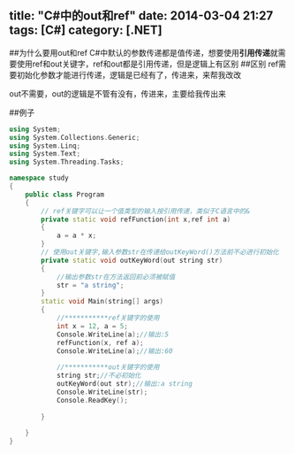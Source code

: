 title: "C#中的out和ref"
date: 2014-03-04 21:27
tags: [C#]
category: [.NET]
---

##为什么要用out和ref
C#中默认的参数传递都是值传递，想要使用**引用传递**就需要使用ref和out关键字，ref和out都是引用传递，但是逻辑上有区别
##区别
ref需要初始化参数才能进行传递，逻辑是已经有了，传进来，来帮我改改

out不需要，out的逻辑是不管有没有，传进来，主要给我传出来

##例子

``` C++
using System;
using System.Collections.Generic;
using System.Linq;
using System.Text;
using System.Threading.Tasks;

namespace study
{
    public class Program
    {
        // ref关键字可以让一个值类型的输入按引用传递，类似于C语言中的&
        private static void refFunction(int x,ref int a)  
        {  
            a = a * x;  
        }   
        // 使用out关键字,输入参数str在传递给outKeyWord()方法前不必进行初始化
        private static void outKeyWord(out string str)  
        {  
            //输出参数str在方法返回前必须被赋值 
            str = "a string";  
        }  
        static void Main(string[] args)  
        {  
            //***********ref关键字的使用  
            int x = 12, a = 5;  
            Console.WriteLine(a);//输出:5  
            refFunction(x, ref a);  
            Console.WriteLine(a);//输出:60  
              
            //***********out关键字的使用  
            string str;//不必初始化  
            outKeyWord(out str);//输出:a string  
            Console.WriteLine(str);  
            Console.ReadKey();  
  
        }  
            
    }
}
```